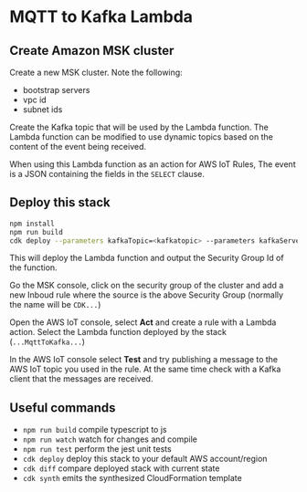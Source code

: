 # MQTT to Kafka Lambda

## Create Amazon MSK cluster

Create a new MSK cluster. Note the following:
- bootstrap servers
- vpc id
- subnet ids

Create the Kafka topic that will be used by the Lambda function. The Lambda function can be modified to use dynamic topics based on the content of the event being received. 

When using this Lambda function as an action for AWS IoT Rules, The event is a JSON containing the fields in the `SELECT` clause.

## Deploy this stack

```bash
npm install
npm run build
cdk deploy --parameters kafkaTopic=<kafkatopic> --parameters kafkaServers=<the kafka bootstrap servers>  --parameters vpcId=<vpc id of MSK> --parameters subnetIds=<subnetId1,subnetId2,... of MSK>
```

This will deploy the Lambda function and output the Security Group Id of the function.

Go the MSK console, click on the security group of the cluster and add a new Inboud rule where the source is the above Security Group (normally the name will be `CDK...`)

Open the AWS IoT console, select **Act** and create a rule with a Lambda action. Select the Lambda function deployed by the stack (`...MqttToKafka...`)

In the AWS IoT console select **Test** and try publishing a message to the AWS IoT topic you used in the rule. At the same time check with a Kafka client that the messages are received. 


## Useful commands

 * `npm run build`   compile typescript to js
 * `npm run watch`   watch for changes and compile
 * `npm run test`    perform the jest unit tests
 * `cdk deploy`      deploy this stack to your default AWS account/region
 * `cdk diff`        compare deployed stack with current state
 * `cdk synth`       emits the synthesized CloudFormation template
